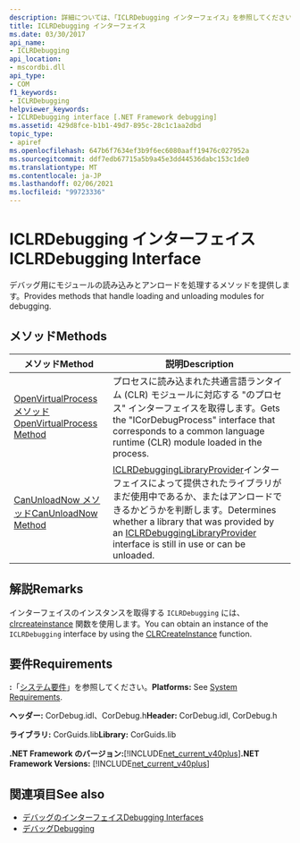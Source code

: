 ```yaml
---
description: 詳細については、「ICLRDebugging インターフェイス」を参照してください。
title: ICLRDebugging インターフェイス
ms.date: 03/30/2017
api_name:
- ICLRDebugging
api_location:
- mscordbi.dll
api_type:
- COM
f1_keywords:
- ICLRDebugging
helpviewer_keywords:
- ICLRDebugging interface [.NET Framework debugging]
ms.assetid: 429d8fce-b1b1-49d7-895c-28c1c1aa2dbd
topic_type:
- apiref
ms.openlocfilehash: 647b6f7634ef3b9f6ec6080aaff19476c027952a
ms.sourcegitcommit: ddf7edb67715a5b9a45e3dd44536dabc153c1de0
ms.translationtype: MT
ms.contentlocale: ja-JP
ms.lasthandoff: 02/06/2021
ms.locfileid: "99723336"
---
```

# <a name="iclrdebugging-interface"></a><span data-ttu-id="fc857-103">ICLRDebugging インターフェイス</span><span class="sxs-lookup"><span data-stu-id="fc857-103">ICLRDebugging Interface</span></span>

<span data-ttu-id="fc857-104">デバッグ用にモジュールの読み込みとアンロードを処理するメソッドを提供します。</span><span class="sxs-lookup"><span data-stu-id="fc857-104">Provides methods that handle loading and unloading modules for debugging.</span></span>  
  
## <a name="methods"></a><span data-ttu-id="fc857-105">メソッド</span><span class="sxs-lookup"><span data-stu-id="fc857-105">Methods</span></span>  
  
|<span data-ttu-id="fc857-106">メソッド</span><span class="sxs-lookup"><span data-stu-id="fc857-106">Method</span></span>|<span data-ttu-id="fc857-107">説明</span><span class="sxs-lookup"><span data-stu-id="fc857-107">Description</span></span>|  
|------------|-----------------|  
|[<span data-ttu-id="fc857-108">OpenVirtualProcess メソッド</span><span class="sxs-lookup"><span data-stu-id="fc857-108">OpenVirtualProcess Method</span></span>](iclrdebugging-openvirtualprocess-method.md)|<span data-ttu-id="fc857-109">プロセスに読み込まれた共通言語ランタイム (CLR) モジュールに対応する "のプロセス" インターフェイスを取得します。</span><span class="sxs-lookup"><span data-stu-id="fc857-109">Gets the "ICorDebugProcess" interface that corresponds to a common language runtime (CLR) module loaded in the process.</span></span>|  
|[<span data-ttu-id="fc857-110">CanUnloadNow メソッド</span><span class="sxs-lookup"><span data-stu-id="fc857-110">CanUnloadNow Method</span></span>](iclrdebugging-canunloadnow-method.md)|<span data-ttu-id="fc857-111">[ICLRDebuggingLibraryProvider](iclrdebugginglibraryprovider-interface.md)インターフェイスによって提供されたライブラリがまだ使用中であるか、またはアンロードできるかどうかを判断します。</span><span class="sxs-lookup"><span data-stu-id="fc857-111">Determines whether a library that was provided by an [ICLRDebuggingLibraryProvider](iclrdebugginglibraryprovider-interface.md) interface is still in use or can be unloaded.</span></span>|  
  
## <a name="remarks"></a><span data-ttu-id="fc857-112">解説</span><span class="sxs-lookup"><span data-stu-id="fc857-112">Remarks</span></span>  

 <span data-ttu-id="fc857-113">インターフェイスのインスタンスを取得する `ICLRDebugging` には、 [clrcreateinstance](../hosting/clrcreateinstance-function.md) 関数を使用します。</span><span class="sxs-lookup"><span data-stu-id="fc857-113">You can obtain an instance of the `ICLRDebugging` interface by using the [CLRCreateInstance](../hosting/clrcreateinstance-function.md) function.</span></span>  
  
## <a name="requirements"></a><span data-ttu-id="fc857-114">要件</span><span class="sxs-lookup"><span data-stu-id="fc857-114">Requirements</span></span>  

 <span data-ttu-id="fc857-115">**:**「[システム要件](../../get-started/system-requirements.md)」を参照してください。</span><span class="sxs-lookup"><span data-stu-id="fc857-115">**Platforms:** See [System Requirements](../../get-started/system-requirements.md).</span></span>  
  
 <span data-ttu-id="fc857-116">**ヘッダー:** CorDebug.idl、CorDebug.h</span><span class="sxs-lookup"><span data-stu-id="fc857-116">**Header:** CorDebug.idl, CorDebug.h</span></span>  
  
 <span data-ttu-id="fc857-117">**ライブラリ:** CorGuids.lib</span><span class="sxs-lookup"><span data-stu-id="fc857-117">**Library:** CorGuids.lib</span></span>  
  
 <span data-ttu-id="fc857-118">**.NET Framework のバージョン:**[!INCLUDE[net_current_v40plus](../../../../includes/net-current-v40plus-md.md)]</span><span class="sxs-lookup"><span data-stu-id="fc857-118">**.NET Framework Versions:** [!INCLUDE[net_current_v40plus](../../../../includes/net-current-v40plus-md.md)]</span></span>  
  
## <a name="see-also"></a><span data-ttu-id="fc857-119">関連項目</span><span class="sxs-lookup"><span data-stu-id="fc857-119">See also</span></span>

- [<span data-ttu-id="fc857-120">デバッグのインターフェイス</span><span class="sxs-lookup"><span data-stu-id="fc857-120">Debugging Interfaces</span></span>](debugging-interfaces.md)
- [<span data-ttu-id="fc857-121">デバッグ</span><span class="sxs-lookup"><span data-stu-id="fc857-121">Debugging</span></span>](index.md)
